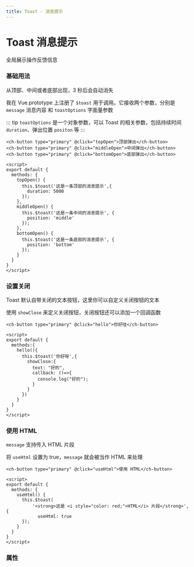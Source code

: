 ```yaml
---
title: Toast - 消息提示
---
```


# Toast 消息提示

全局展示操作反馈信息

### 基础用法

从顶部、中间或者底部出现，3 秒后会自动消失

<ClientOnly><ToastDemo></ToastDemo></ClientOnly>

我在 Vue.prototype 上注册了 `$toast` 用于调用。它接收两个参数，分别是 `message` 消息内容 和 `toastOptions` 字面量参数

::: tip
`toastOptions` 是一个对象参数，可以 Toast 的相关参数，包括持续时间 `duration`、弹出位置 `positon` 等 
:::


```vue
<ch-button type="primary" @click="topOpen">顶部弹出</ch-button>
<ch-button type="primary" @click="middleOpen">中间弹出</ch-button>
<ch-button type="primary" @click="bottomOpen">底部弹出</ch-button>

<script>
export default {
  methods: {
    topOpen() {
      this.$toast('这是一条顶部的消息提示',{
        duration: 5000
      });
    },
    middleOpen() {
      this.$toast('这是一条中间的消息提示', {
        position: 'middle'
      });
    },
    bottomOpen() {
      this.$toast('这是一条底部的消息提示', {
        position: 'bottom'
      });
    }
  }
}
</script>
```

### 设置关闭

Toast 默认自带关闭的文本按钮，这里你可以自定义关闭按钮的文本

<ClientOnly><ToastCloseButton></ToastCloseButton></ClientOnly>

使用 `showClose` 来定义关闭按钮，关闭按钮还可以添加一个回调函数

```vue
<ch-button type="primary" @click="hello">你好哇</ch-button>

<script>
export default {
  methods:{
    hello(){
      this.$toast('你好呀',{
        showClose:{
          text: "好的",
          callback: ()=>{
            console.log("好的");
          }
        }
      })
    }
  }
}
</script>
```

### 使用 HTML

`message` 支持传入 HTML 片段

<ClientOnly><ToastUseHtml></ToastUseHtml></ClientOnly>

将 `useHtml` 设置为 true，`message` 就会被当作 HTML 来处理

```vue
<ch-button type="primary" @click="useHtml">使用 HTML</ch-button>

<script>
export default {
  methods: {
    useHtml() {
      this.$toast(
          '<strong>这是 <i style="color: red;">HTML</i> 片段</strong>',{
            useHtml: true
      });
    }
  }
}
</script>
```

### 属性

<ToastAttributes></ToastAttributes>